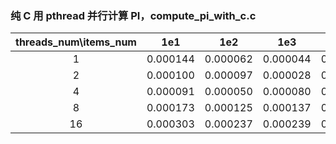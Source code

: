 ### 纯 C 用 pthread 并行计算 PI，compute_pi_with_c.c

|threads_num\items_num|1e1|1e2|1e3|1e4|1e5|1e6|1e7|1e8|1e9|1e10|
|:-:|:-:|:-:|:-:|:-:|:-:|:-:|:-:|:-:|:-:|:-:|
|1|0.000144|0.000062|0.000044|0.000178|0.000950|0.005041|0.043867|0.425254|4.242543|42.369809|
|2|0.000100|0.000097|0.000028|0.000313|0.000315|0.002357|0.022777|0.218178|2.173741|21.720906|
|4|0.000091|0.000050|0.000080|0.000059|0.000301|0.002250|0.014475|0.114250|1.124617|11.179505|
|8|0.000173|0.000125|0.000137|0.000158|0.001033|0.004010|0.017246|0.119800|1.127788|11.275935|
|16|0.000303|0.000237|0.000239|0.000925|0.002011|0.004421|0.016860|0.114578|1.124608|11.162283|